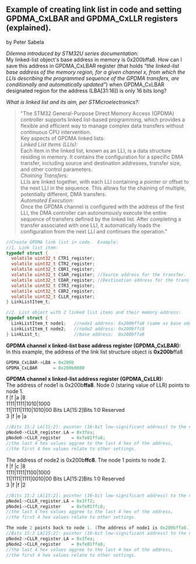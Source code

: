## Example of creating link list in code and setting GPDMA_CxLBAR and GPDMA_CxLLR registers (explained).
by Peter Sabela

*Dilemna introduced by STM32U series documentation:*  
My linked-list object's base address in memory is 0x200bffa8.   How can I save this address in GPDMA_CxLBAR register (that holds *"the linked-list base address of the memory region, for a given channel x, from which the LLIs describing the programmed sequence of the GPDMA transfers, are conditionally and automatically updated"*)  when GPDMA_CxLBAR designated region for the address (LBA[31:16]) is only 16 bits long?

*What is linked list and its aim, per STMicroelectronics?:*  
> "The STM32 General-Purpose Direct Memory Access (GPDMA) controller supports linked list-based programming, which provides a flexible and efficient way to manage complex data transfers without continuous CPU intervention.  
Key aspects of GPDMA linked lists:  
*Linked List Items (LLIs):*  
Each item in the linked list, known as an LLI, is a data structure residing in memory. It contains the configuration for a specific DMA transfer, including source and destination addresses, transfer size, and other control parameters.  
*Chaining Transfers:*  
LLIs are linked together, with each LLI containing a pointer or offset to the next LLI in the sequence. This allows for the chaining of multiple, potentially different, DMA transfers.  
*Automated Execution:*  
Once the GPDMA channel is configured with the address of the first LLI, the DMA controller can autonomously execute the entire sequence of transfers defined by the linked list. After completing a transfer associated with one LLI, it automatically loads the configuration from the next LLI and continues the operation."


```c   
//Create GPDMA link list in code.  Example:
//1. Link list item:
typedef struct {
  volatile uint32_t CTR1_register; 
  volatile uint32_t CTR2_register; 
  volatile uint32_t CBR1_register; 
  volatile uint32_t CSAR_register; //Source address for the transfer.
  volatile uint32_t CDAR_register; //Destination address for the transfer.
  volatile uint32_t CTR3_register;
  volatile uint32_t CBR2_register;
  volatile uint32_t CLLR_register; 
} LinkListItem_t;

//2. List object with 2 linked list items and their memory address:
typedef struct {
  LinkListItem_t node1;   //node1 address: 0x200bffa8 (same as base address)
  LinkListItem_t node2;   //node2 address: 0x200bffc8
} LinkList_t;             //base address:  0x200bffa8
```
**GPDMA channel x linked-list base address register (GPDMA_CxLBAR):**  
In this example, the address of the link list structure object is **0x200b**ffa8
```c
GPDMA_CxLBAR->LBA = 0x200b
GPDMA_CxLBAR      = 0x200b0000
```

**GPDMA channel x linked-list address register (GPDMA_CxLLR):**  
The address of node1 is 0x200b**ffa8**.  Node 0 (staring value of LLR) points to node 1.  
f      |f      |a      |8  
1111|1111|1010|1000  
11|1111|1110|1010|00    Bits LA[15:2]Bits 1:0 Reserved  
3  |f      |e      |a  
```c
//Bits 15:2 LA[15:2]: pointer (16-bit low-significant address) to the next linked-list data structure
pNode0->CLLR_register.LA = 0x3fea;
pNode0->CLLR_register    = 0xfe01ffa8;
//the last 4 hex values aggree to the last 4 hex of the address,
//the first 4 hex values relate to other settings.
```
The address of node2 is 0x200b**ffc8**.  The node 1 points to node 2.  
f      |f      |c      |8     
1111|1111|1100|1000  
11|1111|1111|0010|00  Bits LA[15:2]Bits 1:0 Reserved  
3 |f       |f      |2  
```c
//Bits 15:2 LA[15:2]: pointer (16-bit low-significant address) to the next linked-list data structure
pNode1->CLLR_register.LA = 0x3ff2;
pNode1->CLLR_register    = 0xfe01ffc8;
//the last 4 hex values aggree to the last 4 hex of the address,
//the first 4 hex values relate to other settings.

The node 2 points back to node 1. (The address of node1 is 0x200bffa8.)  
//Bits 15:2 LA[15:2]: pointer (16-bit low-significant address) to the next linked-list data structure
pNode2->CLLR_register.LA = 0x3fea;
pNode2->CLLR_register    = 0xfe01ffa8;
//the last 4 hex values aggree to the last 4 hex of the address,
//the first 4 hex values relate to other settings.
```
